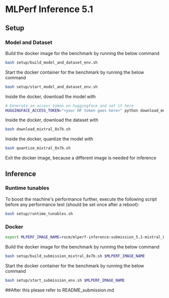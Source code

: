 # MLPerf Inference 5.1

## Setup

### Model and Dataset

Build the docker image for the benchmark by running the below command

```bash
bash setup/build_model_and_dataset_env.sh
```

Start the docker container for the benchmark by running the below command

```bash
bash setup/start_model_and_dataset_env.sh
```

Inside the docker, download the model with

```bash
# Generate an access token on huggingface and set it here
HUGGINGFACE_ACCESS_TOKEN="<your HF token goes here>" python download_model.py
```

Inside the docker, download the dataset with

```bash
bash download_mixtral_8x7b.sh
```

Inside the docker, quantize the model with

```bash
bash quantize_mixtral_8x7b.sh
```

Exit the docker image, because a different image is needed for inference

## Inference

### Runtime tunables

To boost the machine's performance further, execute the following script before any performance test (should be set once after a   reboot):

```bash
bash setup/runtime_tunables.sh
```

### Docker

```bash
export MLPERF_IMAGE_NAME=rocm/mlperf-inference:submission_5.1-mixtral_8x7b
```

Build the docker image for the benchmark by running the below command

```bash
bash setup/build_submission_mixtral_8x7b.sh $MLPERF_IMAGE_NAME
```

Start the docker container for the benchmark by running the below command

```bash
bash setup/start_submission_env.sh $MLPERF_IMAGE_NAME
```

##After this please refer to README_submission.md


